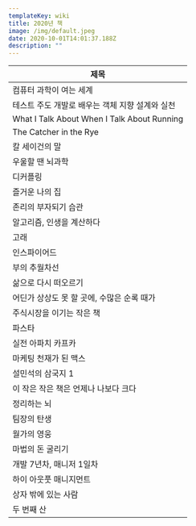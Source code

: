 ```yaml
---
templateKey: wiki
title: 2020년 책
image: /img/default.jpeg
date: 2020-10-01T14:01:37.188Z
description: ""
---
```

| 제목                               |
| ------------------------------------------- |
| 컴퓨터 과학이 여는 세계                               |
| 테스트 주도 개발로 배우는 객체 지향 설계와 실천                 |
| What I Talk About When I Talk About Running |
| The Catcher in the Rye                      |
| 칼 세이건의 말                                    |
| 우울할 땐 뇌과학                                   |
| 디커플링                                        |
| 즐거운 나의 집                                    |
| 존리의 부자되기 습관                                 |
| 알고리즘, 인생을 계산하다                              |
| 고래                                          |
| 인스파이어드                                      |
| 부의 추월차선                                     |
| 삶으로 다시 떠오르기                                 |
| 어딘가 상상도 못 할 곳에, 수많은 순록 때가                   |
| 주식시장을 이기는 작은 책                               |
| 파스타                                         |
| 실전 아파치 카프카                                  |
| 마케팅 천재가 된 맥스                                |
| 설민석의 삼국지 1                                  |
| 이 작은 작은 책은 언제나 나보다 크다                       |
| 정리하는 뇌 |
| 팀장의 탄생 |
| 월가의 영웅 | 
| 마법의 돈 굴리기 |
| 개발 7년차, 매니저 1일차 |
| 하이 아웃풋 매니지먼트 |
| 상자 밖에 있는 사람 |
| 두 번째 산 |